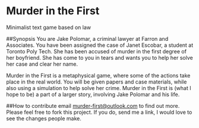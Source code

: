 # Murder in the First
Minimalist text game based on law

##Synopsis
You are Jake Polomar, a criminal lawyer at Farron and Associates. You have been assigned the case of Janet Escobar, a student at Toronto Poly Tech. She has been accused of murder in the first degree of her boyfriend. She has come to you in tears and wants you to help her solve her case and clear her name.

Murder in the First is a metaphysical game, where some of the actions take place in the real world. You will be given papers and case materials, while also using a simulation to help solve her crime. Murder in the First is (what I hope to be) a part of a larger story, involving Jake Polomar and his life.

##How to contribute
email murder-first@outlook.com to find out more. Please feel free to fork this project. If you do, send me a link, I would love to see the changes people make.
